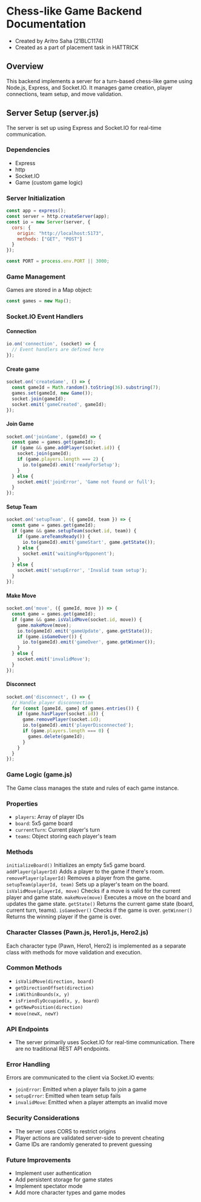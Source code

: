 # Chess-like Game Backend Documentation

- Created by Aritro Saha (21BLC1174)
- Created as a part of placement task in HATTRICK

## Overview

This backend implements a server for a turn-based chess-like game using Node.js, Express, and Socket.IO. It manages game creation, player connections, team setup, and move validation.

## Server Setup (server.js)

The server is set up using Express and Socket.IO for real-time communication.

### Dependencies

- Express
- http
- Socket.IO
- Game (custom game logic)

### Server Initialization

```javascript
const app = express();
const server = http.createServer(app);
const io = new Server(server, {
  cors: {
    origin: "http://localhost:5173",
    methods: ["GET", "POST"]
  }
});

const PORT = process.env.PORT || 3000;
```

### Game Management
Games are stored in a Map object:

```javascript
const games = new Map();
```

### Socket.IO Event Handlers
#### Connection

```javascript
io.on('connection', (socket) => {
  // Event handlers are defined here
});
```

#### Create game

```javascript
socket.on('createGame', () => {
  const gameId = Math.random().toString(36).substring(7);
  games.set(gameId, new Game());
  socket.join(gameId);
  socket.emit('gameCreated', gameId);
});
```

#### Join Game

```javascript
socket.on('joinGame', (gameId) => {
  const game = games.get(gameId);
  if (game && game.addPlayer(socket.id)) {
    socket.join(gameId);
    if (game.players.length === 2) {
      io.to(gameId).emit('readyForSetup');
    }
  } else {
    socket.emit('joinError', 'Game not found or full');
  }
});
```
#### Setup Team

```javascript
socket.on('setupTeam', ({ gameId, team }) => {
  const game = games.get(gameId);
  if (game && game.setupTeam(socket.id, team)) {
    if (game.areTeamsReady()) {
      io.to(gameId).emit('gameStart', game.getState());
    } else {
      socket.emit('waitingForOpponent');
    }
  } else {
    socket.emit('setupError', 'Invalid team setup');
  }
});
```

#### Make Move

```javascript
socket.on('move', ({ gameId, move }) => {
  const game = games.get(gameId);
  if (game && game.isValidMove(socket.id, move)) {
    game.makeMove(move);
    io.to(gameId).emit('gameUpdate', game.getState());
    if (game.isGameOver()) {
      io.to(gameId).emit('gameOver', game.getWinner());
    }
  } else {
    socket.emit('invalidMove');
  }
});
```

#### Disconnect

```javascript
socket.on('disconnect', () => {
  // Handle player disconnection
  for (const [gameId, game] of games.entries()) {
    if (game.hasPlayer(socket.id)) {
      game.removePlayer(socket.id);
      io.to(gameId).emit('playerDisconnected');
      if (game.players.length === 0) {
        games.delete(gameId);
      }
    }
  }
});
```

### Game Logic (game.js)
The Game class manages the state and rules of each game instance.

### Properties

- ```players```: Array of player IDs
- ```board```: 5x5 game board
- ```currentTurn```: Current player's turn
- ```teams```: Object storing each player's team

### Methods
```initializeBoard()```
Initializes an empty 5x5 game board.
```addPlayer(playerId)```
Adds a player to the game if there's room.
```removePlayer(playerId)```
Removes a player from the game.
```setupTeam(playerId, team)```
Sets up a player's team on the board.
```isValidMove(playerId, move)```
Checks if a move is valid for the current player and game state.
```makeMove(move)```
Executes a move on the board and updates the game state.
```getState()```
Returns the current game state (board, current turn, teams).
```isGameOver()```
Checks if the game is over.
```getWinner()```
Returns the winning player if the game is over.

### Character Classes (Pawn.js, Hero1.js, Hero2.js)
Each character type (Pawn, Hero1, Hero2) is implemented as a separate class with methods for move validation and execution.

### Common Methods

- ```isValidMove(direction, board)```
- ```getDirectionOffset(direction)```
- ```isWithinBounds(x, y)```
- ```isFriendlyOccupied(x, y, board)```
- ```getNewPosition(direction)```
- ```move(newX, newY)```

### API Endpoints
- The server primarily uses Socket.IO for real-time communication. There are no traditional REST API endpoints.

### Error Handling

Errors are communicated to the client via Socket.IO events:

- ```joinError```: Emitted when a player fails to join a game
- ```setupError```: Emitted when team setup fails
- ```invalidMove```: Emitted when a player attempts an invalid move

### Security Considerations

- The server uses CORS to restrict origins
- Player actions are validated server-side to prevent cheating
- Game IDs are randomly generated to prevent guessing

### Future Improvements

- Implement user authentication
- Add persistent storage for game states
- Implement spectator mode
- Add more character types and game modes